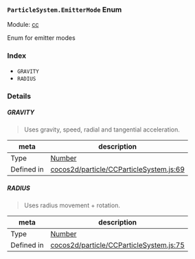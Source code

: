 ### `ParticleSystem.EmitterMode` Enum



Module: [cc](../modules/cc.md)


Enum for emitter modes


### Index
  - `GRAVITY`
  - `RADIUS`

### Details


##### GRAVITY

> Uses gravity, speed, radial and tangential acceleration.

| meta | description |
|------|-------------|
| Type | <a href="https://developer.mozilla.org/en/JavaScript/Reference/Global_Objects/Number" class="crosslink external" target="_blank">Number</a> |
| Defined in | [cocos2d/particle/CCParticleSystem.js:69](https://github.com/cocos-creator/engine/blob/8bf4522a6d43b53258219983aabd728909ce24ca/cocos2d/particle/CCParticleSystem.js#L69) |



##### RADIUS

> Uses radius movement + rotation.

| meta | description |
|------|-------------|
| Type | <a href="https://developer.mozilla.org/en/JavaScript/Reference/Global_Objects/Number" class="crosslink external" target="_blank">Number</a> |
| Defined in | [cocos2d/particle/CCParticleSystem.js:75](https://github.com/cocos-creator/engine/blob/8bf4522a6d43b53258219983aabd728909ce24ca/cocos2d/particle/CCParticleSystem.js#L75) |


